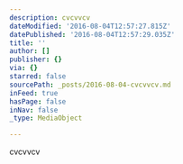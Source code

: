 ```yaml
---
description: cvcvvcv
dateModified: '2016-08-04T12:57:27.815Z'
datePublished: '2016-08-04T12:57:29.035Z'
title: ''
author: []
publisher: {}
via: {}
starred: false
sourcePath: _posts/2016-08-04-cvcvvcv.md
inFeed: true
hasPage: false
inNav: false
_type: MediaObject

---
```

cvcvvcv